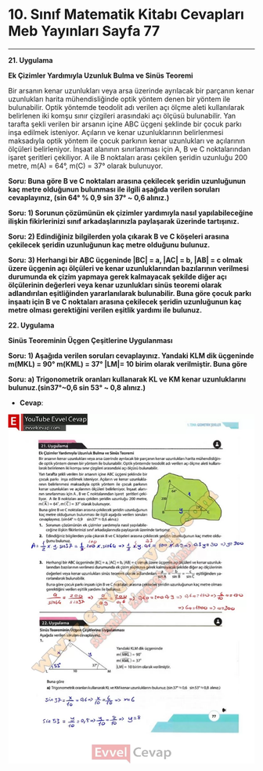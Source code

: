 # 10. Sınıf Matematik Kitabı Cevapları Meb Yayınları Sayfa 77

---

**21. Uygulama**

**Ek Çizimler Yardımıyla Uzunluk Bulma ve Sinüs Teoremi**

Bir arsanın kenar uzunlukları veya arsa üzerinde ayrılacak bir parçanın kenar uzunlukları harita mühendisliğinde optik yöntem denen bir yöntem ile bulunabilir. Optik yöntemde teodolit adı verilen açı ölçme aleti kullanılarak belirlenen iki komşu sınır çizgileri arasındaki açı ölçüsü bulunabilir. Yan tarafta şekli verilen bir arsanın içine ABC üçgeni şeklinde bir çocuk parkı inşa edilmek isteniyor. Açıların ve kenar uzunluklarının belirlenmesi maksadıyla optik yöntem ile çocuk parkının kenar uzunlukları ve açılarının ölçüleri belirleniyor. İnşaat alanının sınırlanması için A, B ve C noktalarından işaret şeritleri çekiliyor. A ile B noktaları arası çekilen şeridin uzunluğu 200 metre, m(A) = 64°, m(C) = 37° olarak bulunuyor.

**Soru: Buna göre B ve C noktaları arasına çekilecek şeridin uzunluğunun kaç metre olduğunun bulunması ile ilgili aşağıda verilen soruları cevaplayınız, (sin 64° % 0,9 sin 37° ~ 0,6 alınız.)**

**Soru: 1) Sorunun çözümünün ek çizimler yardımıyla nasıl yapılabileceğine ilişkin fikirlerinizi sınıf arkadaşlarınızla paylaşarak üzerinde tartışınız.**

**Soru: 2) Edindiğiniz bilgilerden yola çıkarak B ve C köşeleri arasına çekilecek şeridin uzunluğunun kaç metre olduğunu bulunuz.**

**Soru: 3) Herhangi bir ABC üçgeninde |BC| = a, |AC| = b, |AB| = c olmak üzere üçgenin açı ölçüleri ve kenar uzunluklarından bazılarının verilmesi durumunda ek çizim yapmaya gerek kalmayacak şekilde diğer açı ölçülerinin değerleri veya kenar uzunlukları sinüs teoremi olarak adlandırılan eşitliğinden yararlanılarak bulunabilir. Buna göre çocuk parkı inşaatı için B ve C noktaları arasına çekilecek şeridin uzunluğunun kaç metre olması gerektiğini verilen eşitlik yardımı ile bulunuz.**

**22. Uygulama**

**Sinüs Teoreminin Üçgen Çeşitlerine Uygulanması**

**Soru: 1) Aşağıda verilen soruları cevaplayınız. Yandaki KLM dik üçgeninde m(MKL) = 90° m(KML) = 37° |LM|= 10 birim olarak verilmiştir. Buna göre**

**Soru: a) Trigonometrik oranları kullanarak KL ve KM kenar uzunluklarını bulunuz.(sin37°~0,6 sin 53° ~ 0,8 alınız.)**

-   **Cevap**:

![Image 1](./image_1.webp)